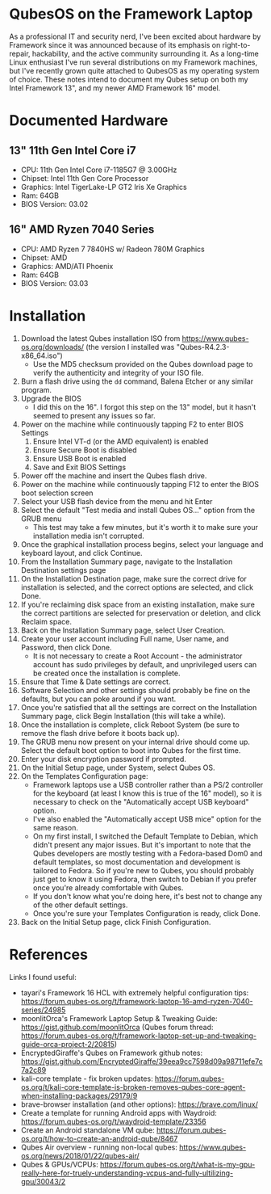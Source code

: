 # QubesOS on the Framework Laptop

As a professional IT and security nerd, I've been excited about hardware by Framework since it was announced because of its emphasis on right-to-repair, hackability, and the active community surrounding it. As a long-time Linux enthusiast I've run several distributions on my Framework machines, but I've recently grown quite attached to QubesOS as my operating system of choice. These notes intend to document my Qubes setup on both my Intel Framework 13", and my newer AMD Framework 16" model.
	
# Documented Hardware

## 13" 11th Gen Intel Core i7

* CPU: 11th Gen Intel Core i7-1185G7 @ 3.00GHz
* Chipset: Intel 11th Gen Core Processor
* Graphics: Intel TigerLake-LP GT2 Iris Xe Graphics
* Ram: 64GB
* BIOS Version: 03.02

## 16" AMD Ryzen 7040 Series

* CPU: AMD Ryzen 7 7840HS w/ Radeon 780M Graphics
* Chipset: AMD
* Graphics: AMD/ATI Phoenix
* Ram: 64GB
* BIOS Version: 03.03

# Installation

1. Download the latest Qubes installation ISO from https://www.qubes-os.org/downloads/ (the version I installed was "Qubes-R4.2.3-x86_64.iso")
	* Use the MD5 checksum provided on the Qubes download page to verify the authenticity and integrity of your ISO file.
3. Burn a flash drive using the `dd` command, Balena Etcher or any similar program.
4. Upgrade the BIOS
	* I did this on the 16". I forgot this step on the 13" model, but it hasn't seemed to present any issues so far. 
5. Power on the machine while continuously tapping F2 to enter BIOS Settings
	1. Ensure Intel VT-d (or the AMD equivalent) is enabled
	2. Ensure Secure Boot is disabled
	3. Ensure USB Boot is enabled
	4. Save and Exit BIOS Settings
6. Power off the machine and insert the Qubes flash drive. 
7. Power on the machine while continuously tapping F12 to enter the BIOS boot selection screen
8. Select your USB flash device from the menu and hit Enter
9. Select the default "Test media and install Qubes OS..." option from the GRUB menu
	* This test may take a few minutes, but it's worth it to make sure your installation media isn't corrupted. 
10. Once the graphical installation process begins, select your language and keyboard layout, and click Continue.
11. From the Installation Summary page, navigate to the Installation Destination settings page
12. On the Installation Destination page, make sure the correct drive for installation is selected, and the correct options are selected, and click Done. 
13. If you're reclaiming disk space from an existing installation, make sure the correct partitions are selected for preservation or deletion, and click Reclaim space.
14. Back on the Installation Summary page, select User Creation.
15. Create your user account including Full name, User name, and Password, then click Done. 
	* It is not necessary to create a Root Account - the administrator account has sudo privileges by default, and unprivileged users can be created once the installation is complete. 
16. Ensure that Time & Date settings are correct. 
17. Software Selection and other settings should probably be fine on the defaults, but you can poke around if you want. 
18. Once you're satisfied that all the settings are correct on the Installation Summary page, click Begin Installation (this will take a while).
19. Once the installation is complete, click Reboot System (be sure to remove the flash drive before it boots back up). 
20. The GRUB menu now present on your internal drive should come up. Select the default boot option to boot into Qubes for the first time. 
21. Enter your disk encryption password if prompted.
22. On the Initial Setup page, under System, select Qubes OS.
23. On the Templates Configuration page:
	* Framework laptops use a USB controller rather than a PS/2 controller for the keyboard (at least I know this is true of the 16" model), so it is necessary to check on the "Automatically accept USB keyboard" option. 
	* I've also enabled the "Automatically accept USB mice" option for the same reason. 
	* On my first install, I switched the Default Template to Debian, which didn't present any major issues. But it's important to note that the Qubes developers are mostly testing with a Fedora-based Dom0 and default templates, so most documentation and development is tailored to Fedora. So if you're new to Qubes, you should probably just get to know it using Fedora, then switch to Debian if you prefer once you're already comfortable with Qubes. 
	* If you don't know what you're doing here, it's best not to change any of the other default settings. 
	* Once you're sure your Templates Configuration is ready, click Done.
24. Back on the Initial Setup page, click Finish Configuration.

# References

Links I found useful: 

* tayari's Framework 16 HCL with extremely helpful configuration tips: https://forum.qubes-os.org/t/framework-laptop-16-amd-ryzen-7040-series/24985
* moonlitOrca's Framework Laptop Setup & Tweaking Guide: https://gist.github.com/moonlitOrca (Qubes forum thread: https://forum.qubes-os.org/t/framework-laptop-set-up-and-tweaking-guide-orca-project-2/20815)
* EncryptedGiraffe's Qubes on Framework github notes: https://gist.github.com/EncryptedGiraffe/39eea9cc7598d09a98711efe7c7a2c89
* kali-core template - fix broken updates: https://forum.qubes-os.org/t/kali-core-template-is-broken-removes-qubes-core-agent-when-installing-packages/29179/9
* brave-browser installation (and other options): https://brave.com/linux/
* Create a template for running Android apps with Waydroid: https://forum.qubes-os.org/t/waydroid-template/23356
* Create an Android standalone VM qube: https://forum.qubes-os.org/t/how-to-create-an-android-qube/8467
* Qubes Air overview - running non-local qubes: https://www.qubes-os.org/news/2018/01/22/qubes-air/
* Qubes & GPUs/VCPUs: https://forum.qubes-os.org/t/what-is-my-gpu-really-here-for-truely-understanding-vcpus-and-fully-ultilizing-gpu/30043/2
